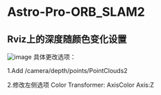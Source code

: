# Astro-Pro-ORB_SLAM2

## Rviz上的深度随颜色变化设置
![image](https://github.com/user-attachments/assets/72652ef8-cf56-4039-831e-dc6de0033642)
具体更改选项：

1.Add
/camera/depth/points/PointClouds2

2.修改左侧选项
Color Transformer: AxisColor
Axis:Z
